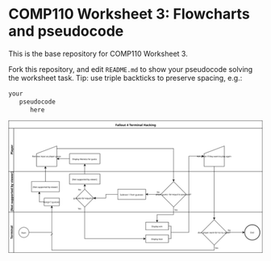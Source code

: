 # COMP110 Worksheet 3: Flowcharts and pseudocode

This is the base repository for COMP110 Worksheet 3.

Fork this repository, and edit `README.md` to show your pseudocode solving the worksheet task. Tip: use triple backticks to preserve spacing, e.g.:

```
your
   pseudocode
      here
```

![Terminal Game Flowchart](./Fallout4TerminalHack.svg)
